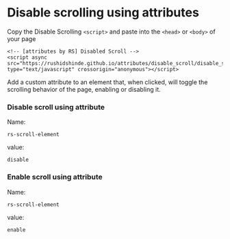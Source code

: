 # Disable scrolling using attributes

Copy the Disable Scrolling ```<script>``` and paste into the ```<head>``` or ```<body>``` of your page

```
<!-- [attributes by RS] Disabled Scroll -->
<script async src="https://rushidshinde.github.io/attributes/disable_scroll/disable_scroll.min.js" type="text/javascript" crossorigin="anonymous"></script>
```

Add a custom attribute to an element that, when clicked, will toggle the scrolling behavior of the page, enabling or disabling it. 

### Disable scroll using attribute 
Name: 
```
rs-scroll-element
```

value: 
```
disable
```

### Enable scroll using attribute
Name: 
```
rs-scroll-element
```

value: 
```
enable
```
